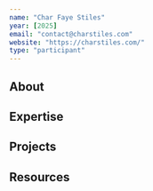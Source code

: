 ```yaml
---
name: "Char Faye Stiles"
year: [2025]
email: "contact@charstiles.com"
website: "https://charstiles.com/"
type: "participant"
---
```


## About 

## Expertise

## Projects

## Resources 